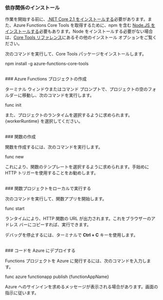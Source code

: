 ### 依存関係のインストール

作業を開始する前に、<a href="https://go.microsoft.com/fwlink/?linkid=2016373" target="_blank">.NET Core 2.1 をインストールする</a>必要があります。また、Azure Functions Core Tools を取得するために、npm を含む <a href="https://go.microsoft.com/fwlink/?linkid=2016195" target="_blank">Node.JS をインストールする</a>必要もあります。Node をインストールする必要がない場合は、<a href="https://go.microsoft.com/fwlink/?linkid=2016192" target="_blank">Core Tools リファレンス</a>にあるその他のインストール オプションをご覧ください。

次のコマンドを実行して、Core Tools パッケージをインストールします。

<MarkdownHighlighter> npm install -g azure-functions-core-tools</MarkdownHighlighter>

<br/>
### Azure Functions プロジェクトの作成

ターミナル ウィンドウまたはコマンド プロンプトで、プロジェクトの空のフォルダーに移動し、次のコマンドを実行します。

<MarkdownHighlighter> func init</MarkdownHighlighter>

また、プロジェクトのランタイムを選択するように求められます。{workerRuntime} を選択してください。

<br/>
### 関数の作成

関数を作成するには、次のコマンドを実行します。

<MarkdownHighlighter> func new</MarkdownHighlighter>

これにより、関数のテンプレートを選択するように求められます。手始めに HTTP トリガーを使用することをお勧めします。

<br/>
### 関数プロジェクトをローカルで実行する

次のコマンドを実行して、関数アプリを開始します。

<MarkdownHighlighter> func start</MarkdownHighlighter>

ランタイムにより、HTTP 関数の URL が出力されます。これをブラウザーのアドレス バーにコピーすれば、実行できます。

デバッグを停止するには、ターミナルで **Ctrl + C** キーを使用します。

<br/>
### コードを Azure にデプロイする

Functions プロジェクトを Azure に発行するには、次のコマンドを入力します。

<MarkdownHighlighter> func azure functionapp publish {functionAppName}</MarkdownHighlighter>

Azure へのサインインを求めるメッセージが表示される場合があります。画面の指示に従います。
